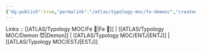 ```yaml
---
{"dg-publish":true,"permalink":"/atlas/typology-moc/fe-demon/","created":"","updated":"2023-02-27T19:46:42.306+01:00"}
---
```


Links :: [[ATLAS/Typology MOC/Fe 💉\|Fe 💉]] | [[ATLAS/Typology MOC/Demon 😈\|Demon]] | [[ATLAS/Typology MOC/ENTJ\|ENTJ]] | [[ATLAS/Typology MOC/ESTJ\|ESTJ]]
